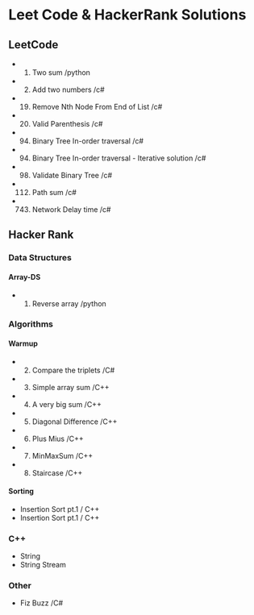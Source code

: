 # Leet Code & HackerRank Solutions


## LeetCode
- 01. Two sum /python
- 02. Add two numbers /c#
- 19. Remove Nth Node From End of List /c#
- 20. Valid Parenthesis /c#
- 94. Binary Tree In-order traversal /c#
- 94. Binary Tree In-order traversal - Iterative solution /c#
- 98. Validate Binary Tree /c#
- 112. Path sum /c#
- 743. Network Delay time /c#


## Hacker Rank

### Data Structures

#### Array-DS

- 01. Reverse array /python

### Algorithms

#### Warmup
- 02. Compare the triplets /C#
- 03. Simple array sum /C++
- 04. A very big sum /C++
- 05. Diagonal Difference /C++
- 06. Plus Mius /C++
- 07. MinMaxSum /C++
- 08. Staircase /C++
#### Sorting
- Insertion Sort pt.1 / C++
- Insertion Sort pt.1 / C++

### C++
- String
- String Stream

### Other
- Fiz Buzz /C#
